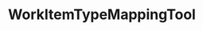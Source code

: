 ---
optionsClassName: WorkItemTypeMappingToolOptions
optionsClassFullName: MigrationTools.Tools.WorkItemTypeMappingToolOptions
configurationSamples:
- name: defaults
  order: 2
  description: 
  code: There are no defaults! Check the sample for options!
  sampleFor: MigrationTools.Tools.WorkItemTypeMappingToolOptions
- name: sample
  order: 1
  description: 
  code: There is no sample, but you can check the classic below for a general feel.
  sampleFor: MigrationTools.Tools.WorkItemTypeMappingToolOptions
- name: classic
  order: 3
  description: 
  code: >-
    {
      "$type": "WorkItemTypeMappingToolOptions",
      "Enabled": false,
      "Mappings": null
    }
  sampleFor: MigrationTools.Tools.WorkItemTypeMappingToolOptions
description: Provides mapping functionality for transforming work item types from source to target systems during migration, allowing different work item type names to be used in the target.
className: WorkItemTypeMappingTool
typeName: Tools
architecture: 
options:
- parameterName: Enabled
  type: Boolean
  description: If set to `true` then the tool will run. Set to `false` and the processor will not run.
  defaultValue: missing XML code comments
- parameterName: Mappings
  type: Dictionary
  description: List of work item mappings.
  defaultValue: '{}'
status: missing XML code comments
processingTarget: missing XML code comments
classFile: src/MigrationTools/Tools/WorkItemTypeMappingTool.cs
optionsClassFile: src/MigrationTools/Tools/WorkItemTypeMappingToolOptions.cs

redirectFrom:
- /Reference/Tools/WorkItemTypeMappingToolOptions/
layout: reference
toc: true
permalink: /Reference/Tools/WorkItemTypeMappingTool/
title: WorkItemTypeMappingTool
categories:
- Tools
- 
topics:
- topic: notes
  path: docs/Reference/Tools/WorkItemTypeMappingTool-notes.md
  exists: false
  markdown: ''
- topic: introduction
  path: docs/Reference/Tools/WorkItemTypeMappingTool-introduction.md
  exists: false
  markdown: ''

---